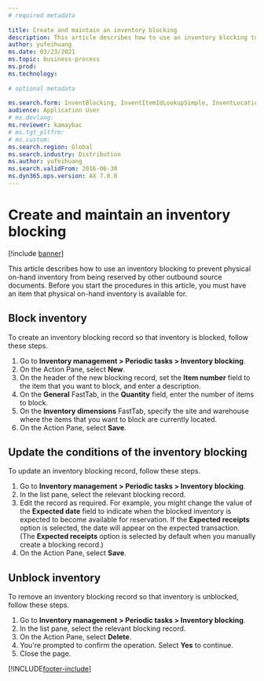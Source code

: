```yaml
--- 
# required metadata 
 
title: Create and maintain an inventory blocking
description: This article describes how to use an inventory blocking to prevent physical on-hand inventory from being reserved by other outbound source documents.
author: yufeihuang
ms.date: 03/23/2021
ms.topic: business-process 
ms.prod:  
ms.technology:  
 
# optional metadata 
 
ms.search.form: InventBlocking, InventItemIdLookupSimple, InventLocationIdLookup   
audience: Application User 
# ms.devlang:  
ms.reviewer: kamaybac
# ms.tgt_pltfrm:  
# ms.custom:  
ms.search.region: Global
ms.search.industry: Distribution
ms.author: yufeihuang
ms.search.validFrom: 2016-06-30 
ms.dyn365.ops.version: AX 7.0.0 
---
```


# Create and maintain an inventory blocking

[!include [banner](../../includes/banner.md)]

This article describes how to use an inventory blocking to prevent physical on-hand inventory from being reserved by other outbound source documents. Before you start the procedures in this article, you must have an item that physical on-hand inventory is available for.

## Block inventory

To create an inventory blocking record so that inventory is blocked, follow these steps.

1. Go to **Inventory management \> Periodic tasks \> Inventory blocking**.
1. On the Action Pane, select **New**.
1. On the header of the new blocking record, set the **Item number** field to the item that you want to block, and enter a description.
1. On the **General** FastTab, in the **Quantity** field, enter the number of items to block.
1. On the **Inventory dimensions** FastTab, specify the site and warehouse where the items that you want to block are currently located.
1. On the Action Pane, select **Save**.

## Update the conditions of the inventory blocking

To update an inventory blocking record, follow these steps.

1. Go to **Inventory management \> Periodic tasks \> Inventory blocking**.
1. In the list pane, select the relevant blocking record.
1. Edit the record as required. For example, you might change the value of the **Expected date** field to indicate when the blocked inventory is expected to become available for reservation. If the **Expected receipts** option is selected, the date will appear on the expected transaction. (The **Expected receipts** option is selected by default when you manually create a blocking record.)
1. On the Action Pane, select **Save**.

## Unblock inventory

To remove an inventory blocking record so that inventory is unblocked, follow these steps.

1. Go to **Inventory management \> Periodic tasks \> Inventory blocking**.
1. In the list pane, select the relevant blocking record.
1. On the Action Pane, select **Delete**.
1. You're prompted to confirm the operation. Select **Yes** to continue.
1. Close the page.

[!INCLUDE[footer-include](../../../includes/footer-banner.md)]
